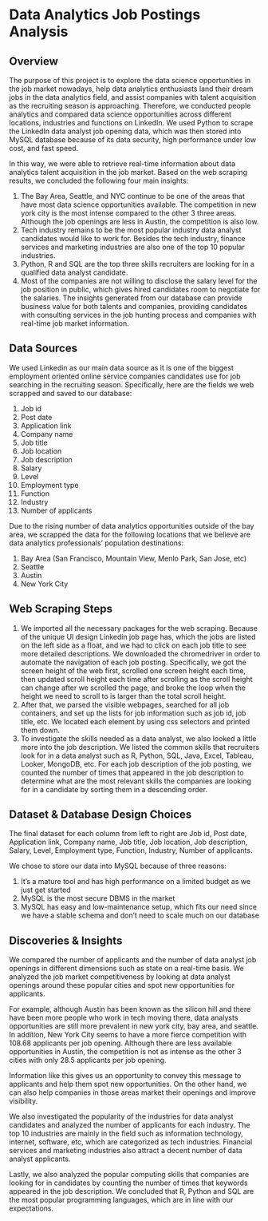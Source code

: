 # Data Analytics Job Postings Analysis

## Overview
The purpose of this project is to explore the data science opportunities in the job market nowadays, help data analytics enthusiasts land their dream jobs in the data analytics
field, and assist companies with talent acquisition as the recruiting season is approaching.
Therefore, we conducted people analytics and compared data science opportunities across different locations, industries and functions on LinkedIn. We used Python to scrape the LinkedIn data analyst job opening data, which was then stored into MySQL database because of its data security, high performance under low cost, and fast speed.

In this way, we were able to retrieve real-time information about data analytics talent acquisition in the job market. Based on the web scraping results, we concluded the following four main insights:
1. The Bay Area, Seattle, and NYC continue to be one of the areas that have most data science opportunities available. The competition in new york city is the most intense compared to the other 3 three areas. Although the job openings are less in Austin, the competition is also low.
2. Tech industry remains to be the most popular industry data analyst candidates would like to work for. Besides the tech industry, finance services and marketing industries are also one of the top 10 popular industries.
3. Python, R and SQL are the top three skills recruiters are looking for in a qualified data analyst candidate.
4. Most of the companies are not willing to disclose the salary level for the job position in public, which gives hired candidates room to negotiate for the salaries. The insights generated from our database can provide business value for both talents and companies, providing candidates with consulting services in the job hunting process and companies with real-time job market information.

## Data Sources
We used Linkedin as our main data source as it is one of the biggest employment oriented online service companies candidates use for job searching in the recruiting season. Specifically, here are the fields we web scrapped and saved to our database:
1. Job id
2. Post date
3. Application link
4. Company name
5. Job title
6. Job location
7. Job description
8. Salary
9. Level
10. Employment type
11. Function
12. Industry
13. Number of applicants

Due to the rising number of data analytics opportunities outside of the bay area, we scrapped the data for the following locations that we believe are data analytics professionals’ population destinations:
1. Bay Area (San Francisco, Mountain View, Menlo Park, San Jose, etc)
2. Seattle
3. Austin
4. New York City

## Web Scraping Steps
1. We imported all the necessary packages for the web scraping. Because of the unique UI design Linkedin job page has, which the jobs are listed on the left side as a float, and we had to click on each job title to see more detailed descriptions. We downloaded the chromedriver in order to automate the navigation of each job posting. Specifically, we got the screen height of the web first, scrolled one screen height each time, then updated scroll height each time after scrolling as the scroll height can change after we scrolled the page, and broke the loop when the height we need to scroll to is larger than the total scroll height. 
2. After that, we parsed the visible webpages, searched for all job containers, and set up the lists for job information such as job id, job title, etc. We located each element by using css selectors and printed them down.
3. To investigate the skills needed as a data analyst, we also looked a little more into the job description. We listed the common skills that recruiters look for in a data analyst such as R, Python, SQL, Java, Excel, Tableau, Looker, MongoDB, etc. For each job description of the job posting, we counted the number of times that appeared in the job description to determine what are the most relevant skills the companies are looking for in a candidate by sorting them in a descending order.

## Dataset & Database Design Choices
The final dataset for each column from left to right are Job id, Post date, Application link, Company name, Job title, Job location, Job description, Salary, Level, Employment type, Function, Industry, Number of applicants.

We chose to store our data into MySQL because of three reasons: 
1. It’s a mature tool and has high performance on a limited budget as we just get started
2. MySQL is the most secure DBMS in the market
3. MySQL has easy and low-maintenance setup, which fits our need since we have a stable schema and don’t need to scale much on our database

## Discoveries & Insights
We compared the number of applicants and the number of data analyst job openings in different dimensions such as state on a real-time basis. We analyzed the job market competitiveness by looking at data analyst openings around these popular cities and spot new opportunities for applicants.

For example, although Austin has been known as the silicon hill and there have been more people who work in tech moving there, data analysts opportunities are still more prevalent in new york city, bay area, and seattle. In addition, New York City seems to have a more fierce competition with 108.68 applicants per job opening. Although there are less available opportunities in Austin, the competition is not as intense as the other 3 cities with only 28.5 applicants per job opening.

Information like this gives us an opportunity to convey this message to applicants and help them spot new opportunities. On the other hand, we can also help companies in those areas market their openings and improve visibility.

We also investigated the popularity of the industries for data analyst candidates and analyzed the number of applicants for each industry. The top 10 industries are mainly in the field such as information technology, internet, software, etc, which are categorized as tech industries. Financial services and marketing industries also attract a decent number of data analyst applicants.

Lastly, we also analyzed the popular computing skills that companies are looking for in candidates by counting the number of times that keywords appeared in the job description. We concluded that R, Python and SQL are the most popular programming languages, which are in line with our expectations.

